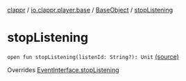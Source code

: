 [clappr](../../index.md) / [io.clappr.player.base](../index.md) / [BaseObject](index.md) / [stopListening](.)

# stopListening

`open fun stopListening(listenId: String?): Unit` [(source)](https://github.com/clappr/clappr-android/tree/dev/clappr/src/main/kotlin/io/clappr/player/base/BaseObject.kt#L69)

Overrides [EventInterface.stopListening](../-event-interface/stop-listening.md)

